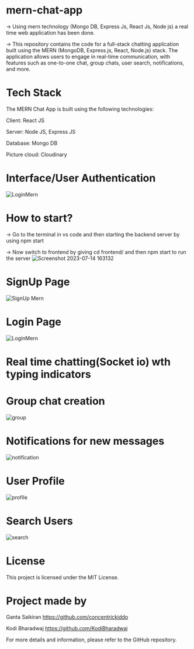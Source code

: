# mern-chat-app
-> Using mern technology (Mongo DB, Express Js, React Js, Node js) a real time web application has been done.

-> This repository contains the code for a full-stack chatting application built using the MERN (MongoDB, Express.js, React, Node.js) stack. 
  The application allows users to engage in real-time communication, with features such as one-to-one chat, group chats, user search, notifications, and more.

# Tech Stack
The MERN Chat App is built using the following technologies:

Client: React JS

Server: Node JS, Express JS

Database: Mongo DB

Picture cloud: Cloudinary

# Interface/User Authentication
![LoginMern](https://github.com/concentrickiddo/MERNMessenger/assets/114588241/8e3f47da-6509-44cf-a5a7-84be283438fc)


# How to start?
-> Go to the terminal in vs code and then starting the backend server by using npm start

-> Now switch to frontend by giving cd frontend/ and then npm start to run the server
![Screenshot 2023-07-14 163132](https://github.com/concentrickiddo/MERNMessenger/assets/114588241/02e25d8e-a564-4ca8-bc73-dab234973487)


# SignUp Page
![SignUp Mern](https://github.com/concentrickiddo/MERNMessenger/assets/114588241/4b508cfe-3d1c-4ff8-b1b5-3ba94ab1868d)


# Login Page
![LoginMern](https://github.com/concentrickiddo/MERNMessenger/assets/114588241/fabe9b8e-4d73-44b4-9307-1478c6f797f8)


# Real time chatting(Socket io) wth typing indicators


# Group chat creation
![group](https://github.com/KodiBharadwaj/mern-chat-app/assets/138383233/982a5847-a9e5-4f4b-8a93-f25c8a5f7fa1)

# Notifications for new messages
![notification](https://github.com/KodiBharadwaj/mern-chat-app/assets/138383233/21d5cf6a-c784-45a1-89cd-1a188fc89969)

# User Profile
![profile](https://github.com/KodiBharadwaj/mern-chat-app/assets/138383233/8680a7b6-6c18-448c-b876-b1ad163973ad)

# Search Users
![search](https://github.com/KodiBharadwaj/mern-chat-app/assets/138383233/37e86bf4-4363-48a2-ba49-92d38731bc86)

# License
This project is licensed under the MIT License.

# Project made by

Ganta Saikiran https://github.com/concentrickiddo

Kodi Bharadwaj https://github.com/KodiBharadwaj

For more details and information, please refer to the GitHub repository.
